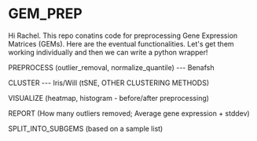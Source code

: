 # GEM_PREP

Hi Rachel.  This repo conatins code for preprocessing Gene Expression Matrices (GEMs).  Here are the eventual functionalities.  Let's get them working individually and then we can write a python wrapper!


PREPROCESS 
(outlier_removal, normalize_quantile)  --- Benafsh

CLUSTER --- Iris/Will
(tSNE, OTHER CLUSTERING METHODS)

VISUALIZE 
(heatmap, histogram - before/after preprocessing)

REPORT
(How many outliers removed; Average gene expression + stddev)

SPLIT_INTO_SUBGEMS 
(based on a sample list)


